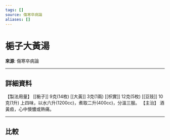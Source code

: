 ```yaml
---
tags: []
source: 傷寒卒病論
aliases: []
---
```


# 梔子大黃湯

**來源**: 傷寒卒病論  

---

## 詳細資料
【製法用量】 [[梔子]] 9克(14枚) [[大黃]] 3克(1兩) [[枳實]] 12克(5枚) [[豆豉]] 10克(1升)
上四味，以水六升(1200cc)，煮取二升(400cc)，分溫三服。
【主治】
酒黃疸，心中懊憹或熱痛。

---

## 比較
